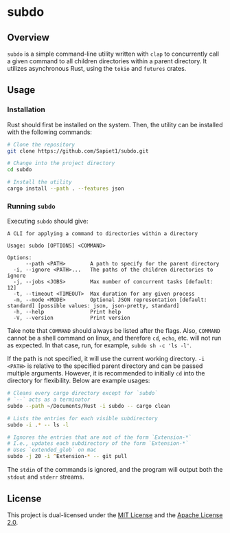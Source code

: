 # subdo

## Overview

`subdo` is a simple command-line utility written with `clap` to concurrently call a given command to all children directories within a parent directory. It utilizes asynchronous Rust, using the `tokio` and `futures` crates.

## Usage

### Installation

Rust should first be installed on the system. Then, the utility can be installed with the following commands:

```zsh
# Clone the repository
git clone https://github.com/Sapiet1/subdo.git

# Change into the project directory
cd subdo

# Install the utility
cargo install --path . --features json
```

### Running `subdo`

Executing `subdo` should give:

```
A CLI for applying a command to directories within a directory

Usage: subdo [OPTIONS] <COMMAND>

Options:
      --path <PATH>        A path to specify for the parent directory
  -i, --ignore <PATH>...   The paths of the children directories to ignore
  -j, --jobs <JOBS>        Max number of concurrent tasks [default: 12]
  -t, --timeout <TIMEOUT>  Max duration for any given process
  -m, --mode <MODE>        Optional JSON representation [default: standard] [possible values: json, json-pretty, standard]
  -h, --help               Print help
  -V, --version            Print version
```

Take note that `COMMAND` should always be listed after the flags. Also, `COMMAND` cannot be a shell command on linux, and therefore `cd`, `echo`, etc. will not run as expected. In that case, run, for example, `subdo sh -c 'ls -l'`.

If the path is not specified, it will use the current working directory. `-i <PATH>` is relative to the specified parent directory and can be passed multiple arguments. However, it is recommended to initially `cd` into the directory for flexibility. Below are example usages:

```zsh
# Cleans every cargo directory except for `subdo`
# `--` acts as a terminator
subdo --path ~/Documents/Rust -i subdo -- cargo clean

# Lists the entries for each visible subdirectory
subdo -i .* -- ls -l

# Ignores the entries that are not of the form `Extension-*`
# I.e., updates each subdirectory of the form `Extension-*`
# Uses `extended_glob` on mac
subdo -j 20 -i ^Extension-* -- git pull
```

The `stdin` of the commands is ignored, and the program will output both the `stdout` and `stderr` streams.

## License

This project is dual-licensed under the [MIT License](LICENSE-MIT) and the [Apache License 2.0](LICENSE-APACHE).
